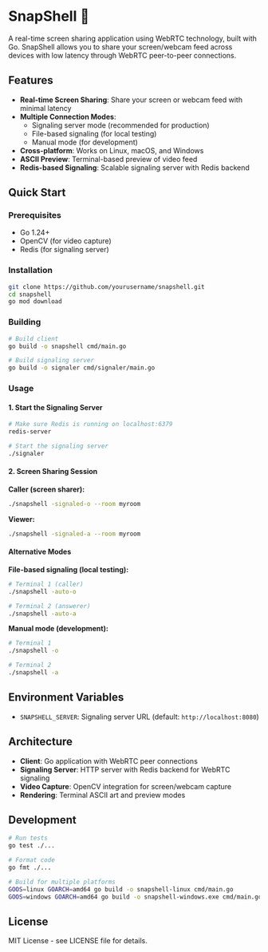 # SnapShell 📸

A real-time screen sharing application using WebRTC technology, built with Go. SnapShell allows you to share your screen/webcam feed across devices with low latency through WebRTC peer-to-peer connections.

## Features

- **Real-time Screen Sharing**: Share your screen or webcam feed with minimal latency
- **Multiple Connection Modes**: 
  - Signaling server mode (recommended for production)
  - File-based signaling (for local testing)
  - Manual mode (for development)
- **Cross-platform**: Works on Linux, macOS, and Windows
- **ASCII Preview**: Terminal-based preview of video feed
- **Redis-based Signaling**: Scalable signaling server with Redis backend

## Quick Start

### Prerequisites

- Go 1.24+
- OpenCV (for video capture)
- Redis (for signaling server)

### Installation

```bash
git clone https://github.com/yourusername/snapshell.git
cd snapshell
go mod download
```

### Building

```bash
# Build client
go build -o snapshell cmd/main.go

# Build signaling server
go build -o signaler cmd/signaler/main.go
```

### Usage

#### 1. Start the Signaling Server

```bash
# Make sure Redis is running on localhost:6379
redis-server

# Start the signaling server
./signaler
```

#### 2. Screen Sharing Session

**Caller (screen sharer):**
```bash
./snapshell -signaled-o --room myroom
```

**Viewer:**
```bash
./snapshell -signaled-a --room myroom
```

#### Alternative Modes

**File-based signaling (local testing):**
```bash
# Terminal 1 (caller)
./snapshell -auto-o

# Terminal 2 (answerer)
./snapshell -auto-a
```

**Manual mode (development):**
```bash
# Terminal 1
./snapshell -o

# Terminal 2
./snapshell -a
```

## Environment Variables

- `SNAPSHELL_SERVER`: Signaling server URL (default: `http://localhost:8080`)

## Architecture

- **Client**: Go application with WebRTC peer connections
- **Signaling Server**: HTTP server with Redis backend for WebRTC signaling
- **Video Capture**: OpenCV integration for screen/webcam capture
- **Rendering**: Terminal ASCII art and preview modes

## Development

```bash
# Run tests
go test ./...

# Format code
go fmt ./...

# Build for multiple platforms
GOOS=linux GOARCH=amd64 go build -o snapshell-linux cmd/main.go
GOOS=windows GOARCH=amd64 go build -o snapshell-windows.exe cmd/main.go
```

## License

MIT License - see LICENSE file for details.
